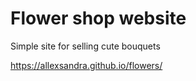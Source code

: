# Flower shop website

Simple site for selling cute bouquets

https://allexsandra.github.io/flowers/
